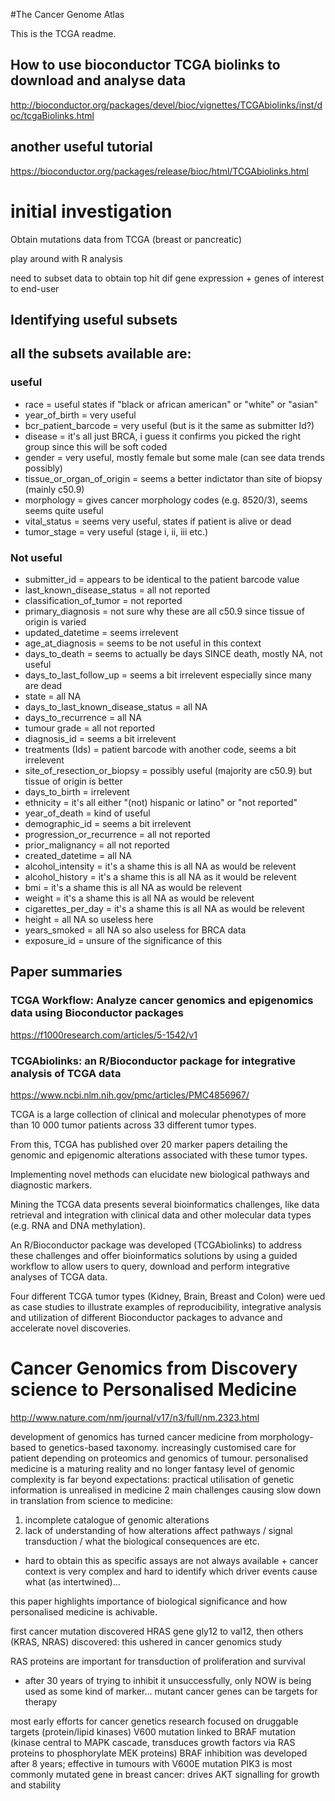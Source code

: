 #The Cancer Genome Atlas

This is the TCGA readme.

## How to use bioconductor TCGA biolinks to download and analyse data
http://bioconductor.org/packages/devel/bioc/vignettes/TCGAbiolinks/inst/doc/tcgaBiolinks.html
## another useful tutorial
https://bioconductor.org/packages/release/bioc/html/TCGAbiolinks.html

# initial investigation

Obtain mutations data from TCGA (breast or pancreatic)

play around with R analysis

need to subset data to obtain top hit dif gene expression + genes of interest to end-user

## Identifying useful subsets
## all the subsets available are:

### useful
- race = useful states if "black or african american" or "white" or "asian"
- year_of_birth = very useful
- bcr_patient_barcode = very useful (but is it the same as submitter Id?)
- disease = it's all just BRCA, i guess it confirms you picked the right group since this will be soft coded
- gender = very useful, mostly female but some male (can see data trends possibly)
- tissue_or_organ_of_origin = seems a better indictator than site of biopsy (mainly c50.9)
- morphology = gives cancer morphology codes (e.g. 8520/3), seems seems quite useful
- vital_status = seems very useful, states if patient is alive or dead
- tumor_stage = very useful (stage i, ii, iii etc.)


### Not useful
- submitter_id = appears to be identical to the patient barcode value
- last_known_disease_status = all not reported
- classification_of_tumor = not reported
- primary_diagnosis = not sure why these are all c50.9 since tissue of origin is varied
- updated_datetime = seems irrelevent
- age_at_diagnosis = seems to be not useful in this context
- days_to_death = seems to actually be days SINCE death, mostly NA, not useful
- days_to_last_follow_up = seems a bit irrelevent especially since many are dead
- state = all NA
- days_to_last_known_disease_status = all NA
- days_to_recurrence = all NA
- tumour grade = all not reported
- diagnosis_id = seems a bit irrelevent
- treatments (Ids) = patient barcode with another code, seems a bit irrelevent
- site_of_resection_or_biopsy = possibly useful (majority are c50.9) but tissue of origin is better
- days_to_birth = irrelevent
- ethnicity = it's all either "(not) hispanic or latino" or "not reported"
- year_of_death = kind of useful
- demographic_id = seems a bit irrelevent
- progression_or_recurrence = all not reported
- prior_malignancy = all not reported
- created_datetime = all NA
- alcohol_intensity = it's a shame this is all NA as would be relevent
- alcohol_history = it's a shame this is all NA as it would be relevent
- bmi = it's a shame this is all NA as would be relevent
- weight = it's a shame this is all NA as would be relevent
- cigarettes_per_day = it's a shame this is all NA as would be relevent
- height = all NA so useless here
- years_smoked = all NA so also useless for BRCA data
- exposure_id = unsure of the significance of this

## Paper summaries

### TCGA Workflow: Analyze cancer genomics and epigenomics data using Bioconductor packages

https://f1000research.com/articles/5-1542/v1

### TCGAbiolinks: an R/Bioconductor package for integrative analysis of TCGA data

https://www.ncbi.nlm.nih.gov/pmc/articles/PMC4856967/

TCGA is a large collection of clinical and molecular phenotypes of more than 10 000 tumor patients across 33 different tumor types. 

From this, TCGA has published over 20 marker papers detailing the genomic and epigenomic alterations associated with these tumor types. 

Implementing novel methods can elucidate new biological pathways and diagnostic markers. 

Mining the TCGA data presents several bioinformatics challenges, like data retrieval and integration with clinical data and other molecular data types (e.g. RNA and DNA methylation).

An R/Bioconductor package was developed (TCGAbiolinks) to address these challenges and offer bioinformatics solutions by using a guided workflow to allow users to query, download and perform integrative analyses of TCGA data.

Four different TCGA tumor types (Kidney, Brain, Breast and Colon) were ued as case studies to illustrate examples of reproducibility, integrative analysis and utilization of different Bioconductor packages to advance and accelerate novel discoveries.

# Cancer Genomics from Discovery science to Personalised Medicine

http://www.nature.com/nm/journal/v17/n3/full/nm.2323.html

development of genomics has turned cancer medicine from morphology-based to genetics-based taxonomy.
increasingly customised care for patient depending on proteomics and genomics of tumour.
personalised medicine is a maturing reality and no longer fantasy
level of genomic complexity is far beyond expectations: practical utilisation of genetic information is unrealised in medicine
2 main challenges causing slow down in translation from science to medicine:
1. incomplete catalogue of genomic alterations
2. lack of understanding of how alterations affect pathways / signal transduction / what the biological consequences are etc.
- hard to obtain this as specific assays are not always available + cancer context is very complex and hard to identify which driver events cause what (as intertwined)...

this paper highlights importance of biological significance and how personalised medicine is achivable.

first cancer mutation discovered HRAS gene gly12 to val12, then others (KRAS, NRAS) discovered: this ushered in cancer genomics study

RAS proteins are important for transduction of proliferation and survival
- after 30 years of trying to inhibit it unsuccessfully, only NOW is being used as some kind of marker...
mutant cancer genes can be targets for therapy

most early efforts for cancer genetics research focused on druggable targets (protein/lipid kinases)
V600 mutation linked to BRAF mutation (kinase central to MAPK cascade, transduces growth factors via RAS proteins to phosphorylate MEK proteins)
BRAF inhibition was developed after 8 years; effective in tumours with V600E mutation
PIK3 is most commonly mutated gene in breast cancer: drives AKT signalling for growth and stability
